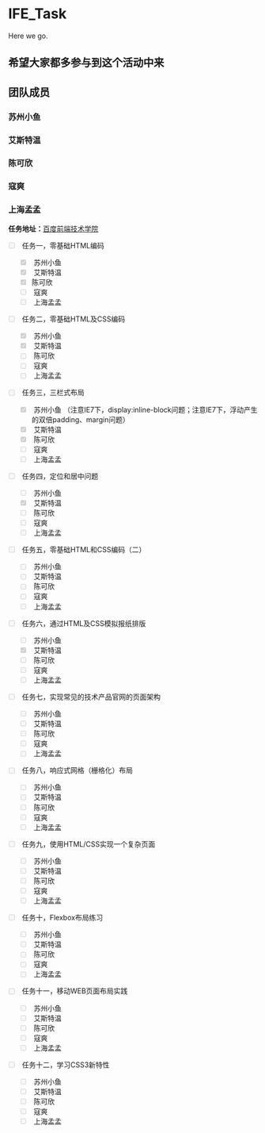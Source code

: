 # IFE_Task
Here we  go.
<h2>希望大家都多参与到这个活动中来</h2>
<h2>团队成员</h2>
<h3> 苏州小鱼</h3>
<h3> 艾斯特温</h3>
<h3>陈可欣</h3>
<h3>寇爽</h3>
<h3>上海孟孟</h3>
<link crossorigin="anonymous" href="https://assets-cdn.github.com/assets/frameworks-99bbe9ec608366f7ca64d4ce812d55f19c0fc647f99b2edc95f06fc8f4fb3752.css" integrity="sha256-mbvp7GCDZvfKZNTOgS1V8ZwPxkf5my7clfBvyPT7N1I=" media="all" rel="stylesheet" />
    <link crossorigin="anonymous" href="https://assets-cdn.github.com/assets/github-9171dafb449d4998bf5b62158a6feca0553ee98b4704877129e7b63ef45815b3.css" integrity="sha256-kXHa+0SdSZi/W2IVim/soFU+6YtHBIdxKee2PvRYFbM=" media="all" rel="stylesheet" />
<p><strong>任务地址：</strong><a href="http://ife.baidu.com/task/all">百度前端技术学院</a>   </p>

<ul class="task-list">
<li class="task-list-item"><p><input type="checkbox" class="task-list-item-checkbox" disabled="disabled"> 任务一，零基础HTML编码 </p>

<ul class="task-list">
<li class="task-list-item"><input type="checkbox" class="task-list-item-checkbox" checked="checked" disabled="disabled"> 苏州小鱼</li>
<li class="task-list-item"><input type="checkbox" class="task-list-item-checkbox" checked="checked" disabled="disabled"> 艾斯特温</li>
<li class="task-list-item"><input type="checkbox" class="task-list-item-checkbox" checked="checked" disabled="disabled">陈可欣</li>
<li class="task-list-item"><input type="checkbox" class="task-list-item-checkbox" disabled="disabled"> 寇爽</li>
<li class="task-list-item"><input type="checkbox" class="task-list-item-checkbox" disabled="disabled"> 上海孟孟</li>
</ul></li>
<li class="task-list-item"><p><input type="checkbox" class="task-list-item-checkbox" disabled="disabled"> 任务二，零基础HTML及CSS编码 </p>

<ul class="task-list">
<li class="task-list-item"><input type="checkbox" class="task-list-item-checkbox" checked="checked" disabled="disabled"> 苏州小鱼</li>
<li class="task-list-item"><input type="checkbox" class="task-list-item-checkbox" checked="checked" disabled="disabled"> 艾斯特温</li>
<li class="task-list-item"><input type="checkbox" class="task-list-item-checkbox" disabled="disabled"> 陈可欣</li>
<li class="task-list-item"><input type="checkbox" class="task-list-item-checkbox" disabled="disabled"> 寇爽</li>
<li class="task-list-item"><input type="checkbox" class="task-list-item-checkbox" disabled="disabled"> 上海孟孟</li>
</ul></li>
<li class="task-list-item"><p><input type="checkbox" class="task-list-item-checkbox" disabled="disabled"> 任务三，三栏式布局</p>

<ul class="task-list">
<li class="task-list-item"><input type="checkbox" class="task-list-item-checkbox" checked="checked" disabled="disabled"> 苏州小鱼 （注意IE7下，display:inline-block问题；注意IE7下，浮动产生的双倍padding、margin问题）</li>
<li class="task-list-item"><input type="checkbox" class="task-list-item-checkbox" checked="checked" disabled="disabled"> 艾斯特温</li>
<li class="task-list-item"><input type="checkbox" class="task-list-item-checkbox" checked="checked" disabled="disabled"> 陈可欣</li>
<li class="task-list-item"><input type="checkbox" class="task-list-item-checkbox" disabled="disabled"> 寇爽</li>
<li class="task-list-item"><input type="checkbox" class="task-list-item-checkbox" disabled="disabled"> 上海孟孟</li>
</ul></li>
<li class="task-list-item"><p><input type="checkbox" class="task-list-item-checkbox" disabled="disabled"> 任务四，定位和居中问题</p>

<ul class="task-list">
<li class="task-list-item"><input type="checkbox" class="task-list-item-checkbox"  disabled="disabled"> 苏州小鱼</li>
<li class="task-list-item"><input type="checkbox" class="task-list-item-checkbox" checked="checked" disabled="disabled"> 艾斯特温</li>
<li class="task-list-item"><input type="checkbox" class="task-list-item-checkbox" disabled="disabled"> 陈可欣</li>
<li class="task-list-item"><input type="checkbox" class="task-list-item-checkbox" disabled="disabled"> 寇爽</li>
<li class="task-list-item"><input type="checkbox" class="task-list-item-checkbox" disabled="disabled"> 上海孟孟</li>
</ul></li>
<li class="task-list-item"><p><input type="checkbox" class="task-list-item-checkbox" disabled="disabled"> 任务五，零基础HTML和CSS编码（二）</p>

<ul class="task-list">
<li class="task-list-item"><input type="checkbox" class="task-list-item-checkbox"  disabled="disabled"> 苏州小鱼</li>
<li class="task-list-item"><input type="checkbox" class="task-list-item-checkbox"  disabled="disabled"> 艾斯特温</li>
<li class="task-list-item"><input type="checkbox" class="task-list-item-checkbox" disabled="disabled"> 陈可欣</li>
<li class="task-list-item"><input type="checkbox" class="task-list-item-checkbox" disabled="disabled"> 寇爽</li>
<li class="task-list-item"><input type="checkbox" class="task-list-item-checkbox" disabled="disabled"> 上海孟孟</li>
</ul></li>
<li class="task-list-item"><p><input type="checkbox" class="task-list-item-checkbox" disabled="disabled"> 任务六，通过HTML及CSS模拟报纸排版</p>

<ul class="task-list">
<li class="task-list-item"><input type="checkbox" class="task-list-item-checkbox"  disabled="disabled"> 苏州小鱼</li>
<li class="task-list-item"><input type="checkbox" class="task-list-item-checkbox" checked="checked" disabled="disabled"> 艾斯特温</li>
<li class="task-list-item"><input type="checkbox" class="task-list-item-checkbox" disabled="disabled"> 陈可欣</li>
<li class="task-list-item"><input type="checkbox" class="task-list-item-checkbox" disabled="disabled"> 寇爽</li>
<li class="task-list-item"><input type="checkbox" class="task-list-item-checkbox" disabled="disabled"> 上海孟孟</li>
</ul></li>
<li class="task-list-item"><p><input type="checkbox" class="task-list-item-checkbox" disabled="disabled"> 任务七，实现常见的技术产品官网的页面架构</p>

<ul class="task-list">
<li class="task-list-item"><input type="checkbox" class="task-list-item-checkbox" disabled="disabled"> 苏州小鱼</li>
<li class="task-list-item"><input type="checkbox" class="task-list-item-checkbox" disabled="disabled"> 艾斯特温</li>
<li class="task-list-item"><input type="checkbox" class="task-list-item-checkbox" disabled="disabled"> 陈可欣</li>
<li class="task-list-item"><input type="checkbox" class="task-list-item-checkbox" disabled="disabled"> 寇爽</li>
<li class="task-list-item"><input type="checkbox" class="task-list-item-checkbox" disabled="disabled"> 上海孟孟</li>
</ul></li>
<li class="task-list-item"><p><input type="checkbox" class="task-list-item-checkbox" disabled="disabled"> 任务八，响应式网格（栅格化）布局</p>

<ul class="task-list">
<li class="task-list-item"><input type="checkbox" class="task-list-item-checkbox" disabled="disabled"> 苏州小鱼</li>
<li class="task-list-item"><input type="checkbox" class="task-list-item-checkbox"  disabled="disabled"> 艾斯特温</li>
<li class="task-list-item"><input type="checkbox" class="task-list-item-checkbox" disabled="disabled"> 陈可欣</li>
<li class="task-list-item"><input type="checkbox" class="task-list-item-checkbox" disabled="disabled"> 寇爽</li>
<li class="task-list-item"><input type="checkbox" class="task-list-item-checkbox" disabled="disabled"> 上海孟孟</li>
</ul></li>
<li class="task-list-item"><p><input type="checkbox" class="task-list-item-checkbox" disabled="disabled"> 任务九，使用HTML/CSS实现一个复杂页面</p>

<ul class="task-list">
<li class="task-list-item"><input type="checkbox" class="task-list-item-checkbox" disabled="disabled"> 苏州小鱼</li>
<li class="task-list-item"><input type="checkbox" class="task-list-item-checkbox" disabled="disabled"> 艾斯特温</li>
<li class="task-list-item"><input type="checkbox" class="task-list-item-checkbox" disabled="disabled"> 陈可欣</li>
<li class="task-list-item"><input type="checkbox" class="task-list-item-checkbox" disabled="disabled"> 寇爽</li>
<li class="task-list-item"><input type="checkbox" class="task-list-item-checkbox" disabled="disabled"> 上海孟孟</li>
</ul></li>
<li class="task-list-item"><p><input type="checkbox" class="task-list-item-checkbox" disabled="disabled"> 任务十，Flexbox布局练习</p>

<ul class="task-list">
<li class="task-list-item"><input type="checkbox" class="task-list-item-checkbox"  disabled="disabled"> 苏州小鱼</li>
<li class="task-list-item"><input type="checkbox" class="task-list-item-checkbox" disabled="disabled"> 艾斯特温</li>
<li class="task-list-item"><input type="checkbox" class="task-list-item-checkbox" disabled="disabled"> 陈可欣</li>
<li class="task-list-item"><input type="checkbox" class="task-list-item-checkbox" disabled="disabled"> 寇爽</li>
<li class="task-list-item"><input type="checkbox" class="task-list-item-checkbox" disabled="disabled"> 上海孟孟</li>
</ul></li>
<li class="task-list-item"><p><input type="checkbox" class="task-list-item-checkbox" disabled="disabled"> 任务十一，移动WEB页面布局实践</p>

<ul class="task-list">
<li class="task-list-item"><input type="checkbox" class="task-list-item-checkbox"  disabled="disabled"> 苏州小鱼</li>
<li class="task-list-item"><input type="checkbox" class="task-list-item-checkbox" disabled="disabled"> 艾斯特温</li>
<li class="task-list-item"><input type="checkbox" class="task-list-item-checkbox" disabled="disabled"> 陈可欣</li>
<li class="task-list-item"><input type="checkbox" class="task-list-item-checkbox" disabled="disabled"> 寇爽</li>
<li class="task-list-item"><input type="checkbox" class="task-list-item-checkbox" disabled="disabled"> 上海孟孟</li>
</ul></li>
<li class="task-list-item"><p><input type="checkbox" class="task-list-item-checkbox" disabled="disabled"> 任务十二，学习CSS3新特性</p>

<ul class="task-list">
<li class="task-list-item"><input type="checkbox" class="task-list-item-checkbox"  disabled="disabled"> 苏州小鱼</li>
<li class="task-list-item"><input type="checkbox" class="task-list-item-checkbox"  disabled="disabled"> 艾斯特温</li>
<li class="task-list-item"><input type="checkbox" class="task-list-item-checkbox" disabled="disabled"> 陈可欣</li>
<li class="task-list-item"><input type="checkbox" class="task-list-item-checkbox" disabled="disabled"> 寇爽</li>
<li class="task-list-item"><input type="checkbox" class="task-list-item-checkbox" disabled="disabled"> 上海孟孟</li>
</ul></li>
</ul>
